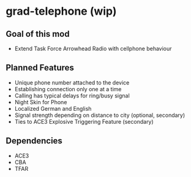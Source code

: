 # grad-telephone (wip)

## Goal of this mod
* Extend Task Force Arrowhead Radio with cellphone behaviour

## Planned Features
* Unique phone number attached to the device
* Establishing connection only one at a time
* Calling has typical delays for ring/busy signal
* Night Skin for Phone
* Localized German and English
* Signal strength depending on distance to city (optional, secondary)
* Ties to ACE3 Explosive Triggering Feature (secondary)

## Dependencies
* ACE3
* CBA
* TFAR

